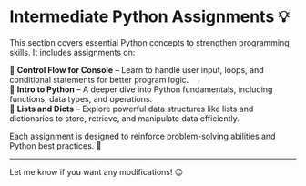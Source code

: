
# **Intermediate Python Assignments 💡**  
This section covers essential Python concepts to strengthen programming skills. It includes assignments on:  

🔹 **Control Flow for Console** – Learn to handle user input, loops, and conditional statements for better program logic.  
🔹 **Intro to Python** – A deeper dive into Python fundamentals, including functions, data types, and operations.  
🔹 **Lists and Dicts** – Explore powerful data structures like lists and dictionaries to store, retrieve, and manipulate data efficiently.  

Each assignment is designed to reinforce problem-solving abilities and Python best practices. 🚀  

---

Let me know if you want any modifications! 😊
